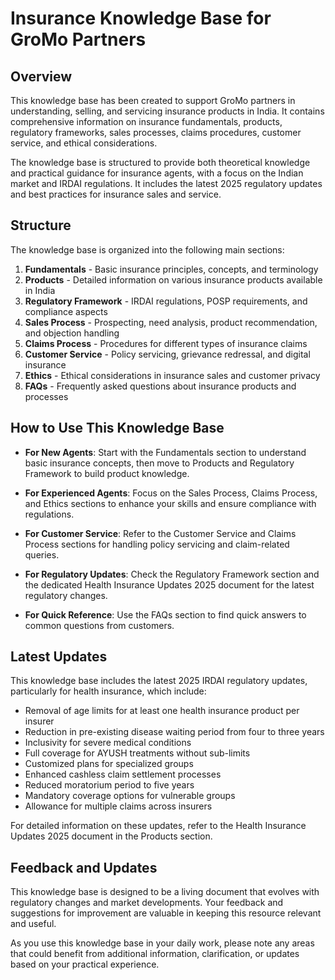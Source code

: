 # Insurance Knowledge Base for GroMo Partners

## Overview

This knowledge base has been created to support GroMo partners in understanding, selling, and servicing insurance products in India. It contains comprehensive information on insurance fundamentals, products, regulatory frameworks, sales processes, claims procedures, customer service, and ethical considerations.

The knowledge base is structured to provide both theoretical knowledge and practical guidance for insurance agents, with a focus on the Indian market and IRDAI regulations. It includes the latest 2025 regulatory updates and best practices for insurance sales and service.

## Structure

The knowledge base is organized into the following main sections:

1. **Fundamentals** - Basic insurance principles, concepts, and terminology
2. **Products** - Detailed information on various insurance products available in India
3. **Regulatory Framework** - IRDAI regulations, POSP requirements, and compliance aspects
4. **Sales Process** - Prospecting, need analysis, product recommendation, and objection handling
5. **Claims Process** - Procedures for different types of insurance claims
6. **Customer Service** - Policy servicing, grievance redressal, and digital insurance
7. **Ethics** - Ethical considerations in insurance sales and customer privacy
8. **FAQs** - Frequently asked questions about insurance products and processes

## How to Use This Knowledge Base

- **For New Agents**: Start with the Fundamentals section to understand basic insurance concepts, then move to Products and Regulatory Framework to build product knowledge.

- **For Experienced Agents**: Focus on the Sales Process, Claims Process, and Ethics sections to enhance your skills and ensure compliance with regulations.

- **For Customer Service**: Refer to the Customer Service and Claims Process sections for handling policy servicing and claim-related queries.

- **For Regulatory Updates**: Check the Regulatory Framework section and the dedicated Health Insurance Updates 2025 document for the latest regulatory changes.

- **For Quick Reference**: Use the FAQs section to find quick answers to common questions from customers.

## Latest Updates

This knowledge base includes the latest 2025 IRDAI regulatory updates, particularly for health insurance, which include:

- Removal of age limits for at least one health insurance product per insurer
- Reduction in pre-existing disease waiting period from four to three years
- Inclusivity for severe medical conditions
- Full coverage for AYUSH treatments without sub-limits
- Customized plans for specialized groups
- Enhanced cashless claim settlement processes
- Reduced moratorium period to five years
- Mandatory coverage options for vulnerable groups
- Allowance for multiple claims across insurers

For detailed information on these updates, refer to the Health Insurance Updates 2025 document in the Products section.

## Feedback and Updates

This knowledge base is designed to be a living document that evolves with regulatory changes and market developments. Your feedback and suggestions for improvement are valuable in keeping this resource relevant and useful.

As you use this knowledge base in your daily work, please note any areas that could benefit from additional information, clarification, or updates based on your practical experience.
